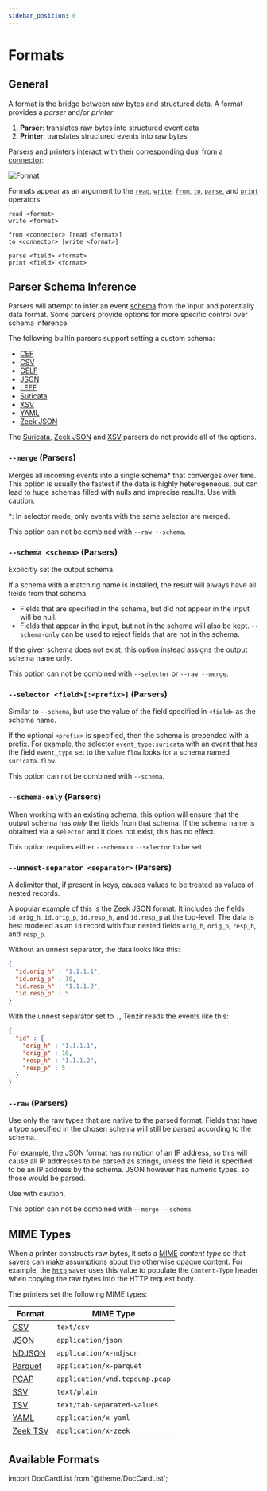 ```yaml
---
sidebar_position: 0
---
```


# Formats

## General

A format is the bridge between raw bytes and structured data. A format provides
a *parser* and/or *printer*:

1. **Parser**: translates raw bytes into structured event data
2. **Printer**: translates structured events into raw bytes

Parsers and printers interact with their corresponding dual from a
[connector](connectors):

![Format](formats/format.excalidraw.svg)

Formats appear as an argument to the [`read`](operators/read.md),
[`write`](operators/write.md), [`from`](operators/from.md),
[`to`](operators/to.md), [`parse`](operators/parse.md), and
[`print`](operators/print.md) operators:

```
read <format>
write <format>

from <connector> [read <format>]
to <connector> [write <format>]

parse <field> <format>
print <field> <format>
```

## Parser Schema Inference

Parsers will attempt to infer an event [schema](data-model/schemas.md) from the
input and potentially data format.
Some parsers provide options for more specific control over schema inference.

The following builtin parsers support setting a custom schema:

- [CEF](formats/cef.md)
- [CSV](formats/csv.md)
- [GELF](formats/gelf.md)
- [JSON](formats/json.md)
- [LEEF](formats/leef.md)
- [Suricata](formats/suricata.md)
- [XSV](formats/xsv.md)
- [YAML](formats/json.md)
- [Zeek JSON](formats/zeek-json.md)

The [Suricata](formats/suricata.md), [Zeek JSON](formats/zeek-json.md) and
[XSV](formats/xsv.md) parsers do not provide all of the options.

### `--merge` (Parsers)

Merges all incoming events into a single schema\* that converges over time. This
option is usually the fastest if the data is highly heterogeneous, but can lead
to huge schemas filled with nulls and imprecise results. Use with caution.

\*: In selector mode, only events with the same selector are merged.

This option can not be combined with `--raw --schema`.

### `--schema <schema>` (Parsers)

Explicitly set the output schema.

If a schema with a matching name is installed, the result will always have
all fields from that schema.
* Fields that are specified in the schema, but did not appear in the input will be null.
* Fields that appear in the input, but not in the schema will also be kept. `--schema-only`
can be used to reject fields that are not in the schema.

If the given schema does not exist, this option instead assigns the output schema name only.

This option can not be combined with `--selector` or `--raw --merge`.

### `--selector <field>[:<prefix>]` (Parsers)

Similar to `--schema`, but use the value of the field specified in `<field>`
as the schema name.

If the optional `<prefix>` is specified, then the schema is prepended with a
prefix. For example, the selector `event_type:suricata` with an event that has
the field `event_type` set to the value `flow` looks for a schema named
`suricata.flow`.

This option can not be combined with `--schema`.

### `--schema-only` (Parsers)

When working with an existing schema, this option will ensure that the output
schema has *only* the fields from that schema. If the schema name is obtained via a `selector`
and it does not exist, this has no effect.

This option requires either `--schema` or `--selector` to be set.

### `--unnest-separator <separator>` (Parsers)

A delimiter that, if present in keys, causes values to be treated as values of
nested records.

A popular example of this is the [Zeek JSON](formats/zeek-json.md) format. It includes
the fields `id.orig_h`, `id.orig_p`, `id.resp_h`, and `id.resp_p` at the
top-level. The data is best modeled as an `id` record with four nested fields
`orig_h`, `orig_p`, `resp_h`, and `resp_p`.

Without an unnest separator, the data looks like this:

```json
{
  "id.orig_h" : "1.1.1.1",
  "id.orig_p" : 10,
  "id.resp_h" : "1.1.1.2",
  "id.resp_p" : 5
}
```

With the unnest separator set to `.`, Tenzir reads the events like this:

```json
{
  "id" : {
    "orig_h" : "1.1.1.1",
    "orig_p" : 10,
    "resp_h" : "1.1.1.2",
    "resp_p" : 5
  }
}
```

### `--raw` (Parsers)

Use only the raw types that are native to the parsed format. Fields that have a type
specified in the chosen schema will still be parsed according to the schema.

For example, the JSON format has no notion of an IP address, so this will cause all IP addresses
to be parsed as strings, unless the field is specified to be an IP address by the schema.
JSON however has numeric types, so those would be parsed.

Use with caution.

This option can not be combined with `--merge --schema`.

## MIME Types

When a printer constructs raw bytes, it sets a
[MIME](https://en.wikipedia.org/wiki/Media_type) *content type* so that savers
can make assumptions about the otherwise opaque content. For example, the
[`http`](connectors/http.md) saver uses this value to populate the
`Content-Type` header when copying the raw bytes into the HTTP request body.

The printers set the following MIME types:

| Format                          | MIME Type                        |
|---------------------------------|----------------------------------|
| [CSV](formats/csv.md)           | `text/csv`                       |
| [JSON](formats/json.md)         | `application/json`               |
| [NDJSON](formats/json.md)       | `application/x-ndjson`           |
| [Parquet](formats/parquet.md)   | `application/x-parquet`          |
| [PCAP](formats/pcap.md)         | `application/vnd.tcpdump.pcap`   |
| [SSV](formats/ssv.md)           | `text/plain`                     |
| [TSV](formats/tsv.md)           | `text/tab-separated-values`      |
| [YAML](formats/yaml.md)         | `application/x-yaml`             |
| [Zeek TSV](formats/zeek-tsv.md) | `application/x-zeek`             |

## Available Formats

import DocCardList from '@theme/DocCardList';

<DocCardList />
